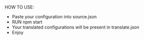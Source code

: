 HOW TO USE:

- Paste your configuration into source.json
- RUN npm start
- Your translated configurations will be present in translate.json
- Enjoy